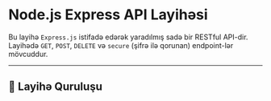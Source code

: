 # Node.js Express API Layihəsi

Bu layihə `Express.js` istifadə edərək yaradılmış sadə bir RESTful API-dir. Layihədə `GET`, `POST`, `DELETE` və `secure` (şifrə ilə qorunan) endpoint-lər mövcuddur.

---

## 📁 Layihə Quruluşu

